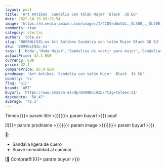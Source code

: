 ```yaml
---
layout: post
title: 'Art Antibes  Sandalia con talón Mujer  Black  38 EU'
date: 2022-10-19 09:28:54
image: 'https://m.media-amazon.com/images/I/41OVedWxVdL._SL500_._SL400_.jpg'
comments: true
category: ofertas
author: 'tole.es'
slug: 'B099NLC9ZL-es Art Antibes Sandalia con talón Mujer Black 38 EU'
sku: 'B099NLC9ZL-es'
tags: [ 'Moda','Moda Mujer','Sandalias de vestir para mujer','Sandalias y palas de mujer','Zapatos para mujer','art','sandalia','🇪🇸', ]
actualPrice: 42.1 EUR
currency: EUR
price: 42.1
comparePrice: 85.0 EUR
prodname: 'Art Antibes  Sandalia con talón Mujer  Black  38 EU'
country: 'es'
flag: '🇪🇸'
brand: 'ART'
buyurl: 'https://www.amazon.es/dp/B099NLC9ZL/?tag=tolees-21'
descuento: '50.47'
average: '42.1'
---
```


Tienes [{{< param title >}}]({{< param buyurl >}}) aqui!

[![{{< param prodname >}}]({{< param image >}})]({{< param buyurl >}})

🔎:

- Sandalia ligera de cuero
- Suave comodidad al caminar

[🛒 Comprar!!!]({{< param buyurl >}})
